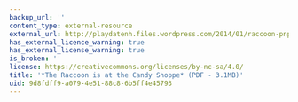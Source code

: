 ```yaml
---
backup_url: ''
content_type: external-resource
external_url: http://playdatenh.files.wordpress.com/2014/01/raccoon-pnp5.pdf
has_external_licence_warning: true
has_external_license_warning: true
is_broken: ''
license: https://creativecommons.org/licenses/by-nc-sa/4.0/
title: '*The Raccoon is at the Candy Shoppe* (PDF - 3.1MB)'
uid: 9d8fdff9-a079-4e51-88c8-6b5ff4e45793
---
```

